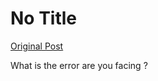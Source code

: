 # No Title

[Original Post](https://discourse.onlinedegree.iitm.ac.in/t/165959/328)

<p>What is the error are you facing ?</p>